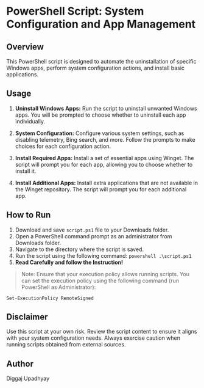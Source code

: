 
# PowerShell Script: System Configuration and App Management

## Overview
This PowerShell script is designed to automate the uninstallation of specific Windows apps, perform system configuration actions, and install basic applications.

## Usage
1. **Uninstall Windows Apps:** Run the script to uninstall unwanted Windows apps. You will be prompted to choose whether to uninstall each app individually.

2. **System Configuration:** Configure various system settings, such as disabling telemetry, Bing search, and more. Follow the prompts to make choices for each configuration action.

3. **Install Required Apps:** Install a set of essential apps using Winget. The script will prompt you for each app, allowing you to choose whether to install it.

4. **Install Additional Apps:** Install extra applications that are not available in the Winget repository. The script will prompt you for each additional app.

## How to Run
1. Download and save `script.ps1` file to your Downloads folder.
2. Open a PowerShell command prompt as an administrator from Downloads folder.
3. Navigate to the directory where the script is saved.
4. Run the script using the following command: `powershell .\script.ps1`
5. **Read Carefully and follow the Instruction!**

> Note: Ensure that your execution policy allows running scripts. You
> can set the execution policy using the following command (run
> PowerShell as Administrator):

`Set-ExecutionPolicy RemoteSigned`

## Disclaimer

Use this script at your own risk. Review the script content to ensure it aligns with your system configuration needs. Always exercise caution when running scripts obtained from external sources.

## Author

Diggaj Upadhyay
